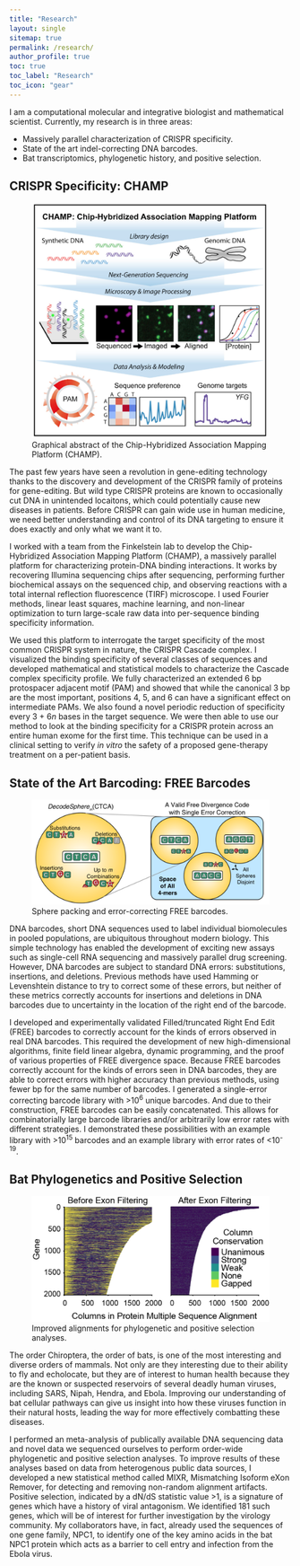 ```yaml
---
title: "Research"
layout: single
sitemap: true
permalink: /research/
author_profile: true
toc: true
toc_label: "Research"
toc_icon: "gear"
---
```


I am a computational molecular and integrative biologist and mathematical scientist. Currently, my
research is in three areas:
- Massively parallel characterization of CRISPR specificity.
- State of the art indel-correcting DNA barcodes.
- Bat transcriptomics, phylogenetic history, and positive selection.


## CRISPR Specificity: CHAMP
<figure>
  <img src="/assets/images/CHAMP_abstract.png" alt="">
  <figcaption> Graphical abstract of the Chip-Hybridized Association Mapping Platform (CHAMP). </figcaption>
</figure>
The past few years have seen a revolution in gene-editing technology thanks to the discovery and
development of the CRISPR family of proteins for gene-editing. But wild type CRISPR proteins are
known to occasionally cut DNA in unintended locaitons, which could potentially cause new diseases
in patients. Before CRISPR can gain wide use in human medicine, we need better understanding and
control of its DNA targeting to ensure it does exactly and only what we want it to. 

I worked with a team from the Finkelstein lab to develop the Chip-Hybridized Association Mapping
Platform (CHAMP), a massively parallel platform for characterizing protein-DNA binding
interactions. It works by recovering Illumina sequencing chips after sequencing, performing further
biochemical assays on the sequenced chip, and observing reactions with a total internal reflection
fluorescence (TIRF) microscope. I used Fourier methods, linear least squares, machine learning, and
non-linear optimization to turn large-scale raw data into per-sequence binding specificity
information.

We used this platform to interrogate the target specificity of the most common CRISPR system in
nature, the CRISPR Cascade complex. I visualized the binding specificity of several classes of
sequences and developed mathematical and statistical models to characterize the Cascade complex
specificity profile. We fully characterized an extended 6 bp protospacer adjacent motif (PAM) and
showed that while the canonical 3 bp are the most important, positions 4, 5, and 6 can have a
significant effect on intermediate PAMs. We also found a novel periodic reduction of specificity
every 3 + 6*n* bases in the target sequence.  We were then able to use our method to look at the
binding specificity for a CRISPR protein across an entire human exome for the first time.  This
technique can be used in a clinical setting to verify *in vitro* the safety of a proposed
gene-therapy treatment on a per-patient basis. 


## State of the Art Barcoding: FREE Barcodes
<figure>
  <img src="/assets/images/BarcodePacking.png" alt="">
  <figcaption> Sphere packing and error-correcting FREE barcodes.</figcaption>
</figure>
DNA barcodes, short DNA sequences used to label individual biomolecules in pooled populations, are
ubiquitous throughout modern biology. This simple technology has enabled the development of
exciting new assays such as single-cell RNA sequencing and massively parallel drug screening.
However, DNA barcodes are subject to standard DNA errors: substitutions, insertions, and deletions.
Previous methods have used Hamming or Levenshtein distance to try to correct some of these errors,
but neither of these metrics correctly accounts for insertions and deletions in DNA barcodes due to
uncertainty in the location of the right end of the barcode.

I developed and experimentally validated Filled/truncated Right End Edit (FREE) barcodes to
correctly account for the kinds of errors observed in real DNA barcodes. This required the
development of new high-dimensional algorithms, finite field linear algebra, dynamic programming,
and the proof of various properties of FREE divergence space. Because FREE barcodes correctly
account for the kinds of errors seen in DNA barcodes, they are able to correct errors with higher
accuracy than previous methods, using fewer bp for the same number of barcodes. I generated a
single-error correcting barcode library with &gt;10<sup>6</sup> unique barcodes. And due to their
construction, FREE barcodes can be easily concatenated. This allows for combinatorially large
barcode libraries and/or arbitrarily low error rates with different strategies. I demonstrated
these possibilities with an example library with &gt;10<sup>15</sup> barcodes and an example
library with error rates of &lt;10<sup>-19</sup>. 


## Bat Phylogenetics and Positive Selection
<figure>
  <img src="/assets/images/cleanedmsas.png" alt="">
  <figcaption> Improved alignments for phylogenetic and positive selection analyses. </figcaption>
</figure>
The order Chiroptera, the order of bats, is one of the most interesting and diverse orders of
mammals. Not only are they interesting due to their ability to fly and echolocate, but they are of
interest to human health because they are the known or suspected reservoirs of several deadly human
viruses, including SARS, Nipah, Hendra, and Ebola. Improving our understanding of bat cellular
pathways can give us insight into how these viruses function in their natural hosts, leading the
way for more effectively combatting these diseases.

I performed an meta-analysis of publically available DNA sequencing data and novel data we
sequenced ourselves to perform order-wide phylogenetic and positive selection analyses. To improve
results of these analyses based on data from heterogenous public data sources, I developed a new
statistical method called MIXR, Mismatching Isoform eXon Remover, for detecting and removing
non-random alignment artifacts.  Positive selection, indicated by a dN/dS statistic value &gt;1, is
a signature of genes which have a history of viral antagonism.  We identified 181 such genes, which
will be of interest for further investigation by the virology community. My collaborators have, in
fact, already used the sequences of one gene family, NPC1, to identify one of the key amino acids
in the bat NPC1 protein which acts as a barrier to cell entry and infection from the Ebola virus.
